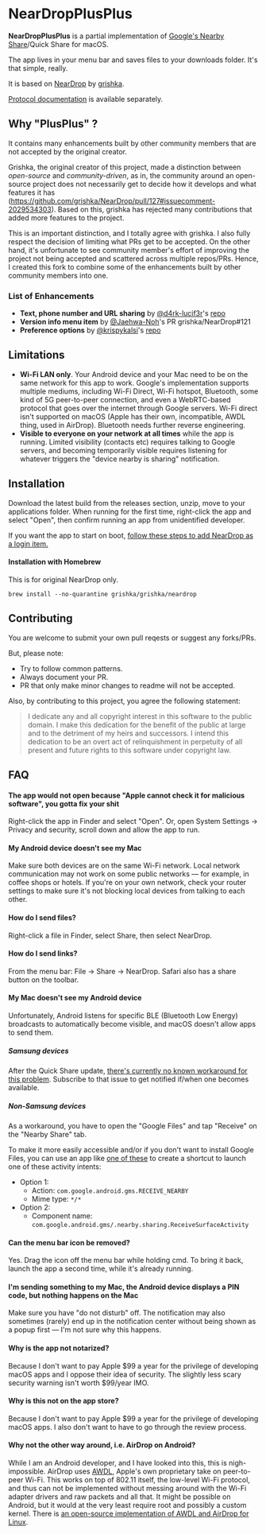 # NearDropPlusPlus
**NearDropPlusPlus** is a partial implementation of [Google's Nearby Share](https://blog.google/products/android/nearby-share/)/Quick Share for macOS.

The app lives in your menu bar and saves files to your downloads folder. It's that simple, really.

It is based on [NearDrop](https://github.com/grishka/NearDrop) by [grishka](https://github.com/grishka).

[Protocol documentation](/PROTOCOL.md) is available separately.

## Why "PlusPlus" ?
It contains many enhancements built by other community members that are not accepted by the original creator.

Grishka, the original creator of this project, made a distinction between *open-source* and *community-driven*, as in, the community around an open-source project does not necessarily get to decide how it develops and what features it has (https://github.com/grishka/NearDrop/pull/127#issuecomment-2029534303). Based on this, grishka has rejected many contributions that added more features to the project.

This is an important distinction, and I totally agree with grishka. I also fully respect the decision of limiting what PRs get to be accepted. On the other hand, it's unfortunate to see community member's effort of improving the project not being accepted and scattered across multiple repos/PRs. Hence, I created this fork to combine some of the enhancements built by other community members into one.

### List of Enhancements
*  **Text, phone number and URL sharing** by [@d4rk-lucif3r](https://github.com/d4rk-lucif3r)'s [repo](https://github.com/d4rk-lucif3r/NearDrop)
* **Version info menu item** by [@Jaehwa-Noh](https://github.com/Jaehwa-Noh)'s PR grishka/NearDrop#121
* **Preference options** by [@krispykalsi](https://github.com/krispykalsi)'s [repo](https://github.com/krispykalsi/NearDrop)

## Limitations

* **Wi-Fi LAN only**. Your Android device and your Mac need to be on the same network for this app to work. Google's implementation supports multiple mediums, including Wi-Fi Direct, Wi-Fi hotspot, Bluetooth, some kind of 5G peer-to-peer connection, and even a WebRTC-based protocol that goes over the internet through Google servers. Wi-Fi direct isn't supported on macOS (Apple has their own, incompatible, AWDL thing, used in AirDrop). Bluetooth needs further reverse engineering.
* **Visible to everyone on your network at all times** while the app is running. Limited visibility (contacts etc) requires talking to Google servers, and becoming temporarily visible requires listening for whatever triggers the "device nearby is sharing" notification.

## Installation

Download the latest build from the releases section, unzip, move to your applications folder. When running for the first time, right-click the app and select "Open", then confirm running an app from unidentified developer.

If you want the app to start on boot, [follow these steps to add NearDrop as a login item.](https://support.apple.com/guide/mac-help/open-items-automatically-when-you-log-in-mh15189/mac)

#### Installation with Homebrew

This is for original NearDrop only.

```
brew install --no-quarantine grishka/grishka/neardrop
```

## Contributing

You are welcome to submit your own pull reqests or suggest any forks/PRs.

But, please note:

* Try to follow common patterns.
* Always document your PR.
* PR that only make minor changes to readme will not be accepted.

Also, by contributing to this project, you agree the following statement:
> I dedicate any and all copyright interest in this software to the public domain. I make this dedication for the benefit of the public at large and to the detriment of my heirs and successors. I intend this dedication to be an overt act of relinquishment in perpetuity of all present and future rights to this software under copyright law.


## FAQ

#### The app would not open because "Apple cannot check it for malicious software", you gotta fix your shit

Right-click the app in Finder and select "Open". Or, open System Settings -> Privacy and security, scroll down and allow the app to run.

#### My Android device doesn't see my Mac

Make sure both devices are on the same Wi-Fi network. Local network communication may not work on some public networks — for example, in coffee shops or hotels. If you're on your own network, check your router settings to make sure it's not blocking local devices from talking to each other.

#### How do I send files?

Right-click a file in Finder, select Share, then select NearDrop.

#### How do I send links?

From the menu bar: File -> Share -> NearDrop. Safari also has a share button on the toolbar.

#### My Mac doesn't see my Android device

Unfortunately, Android listens for specific BLE (Bluetooth Low Energy) broadcasts to automatically become visible, and macOS doesn't allow apps to send them.

##### Samsung devices

After the Quick Share update, [there's currently no known workaround for this problem](https://github.com/grishka/NearDrop/issues/152). Subscribe to that issue to get notified if/when one becomes available.

##### Non-Samsung devices

As a workaround, you have to open the "Google Files" and tap "Receive" on the "Nearby Share" tab.

To make it more easily accessible and/or if you don't want to install Google Files, you can use an app like [one of these](https://forum.xda-developers.com/t/how-to-manually-create-a-homescreen-shortcut-to-a-known-unique-android-activity.4336833/) to create a shortcut to launch one of these activity intents:

- Option 1:
  - Action: `com.google.android.gms.RECEIVE_NEARBY`
  - Mime type: `*/*`
- Option 2:
  - Component name: `com.google.android.gms/.nearby.sharing.ReceiveSurfaceActivity`

#### Can the menu bar icon be removed?

Yes. Drag the icon off the menu bar while holding cmd. To bring it back, launch the app a second time, while it's already running.

#### I'm sending something to my Mac, the Android device displays a PIN code, but nothing happens on the Mac

Make sure you have "do not disturb" off. The notification may also sometimes (rarely) end up in the notification center without being shown as a popup first — I'm not sure why this happens.

#### Why is the app not notarized?

Because I don't want to pay Apple $99 a year for the privilege of developing macOS apps and I oppose their idea of security. The slightly less scary security warning isn't worth $99/year IMO.

#### Why is this not on the app store?

Because I don't want to pay Apple $99 a year for the privilege of developing macOS apps. I also don't want to have to go through the review process.

#### Why not the other way around, i.e. AirDrop on Android?

While I am an Android developer, and I have looked into this, this is nigh-impossible. AirDrop uses [AWDL](https://stackoverflow.com/questions/19587701/what-is-awdl-apple-wireless-direct-link-and-how-does-it-work), Apple's own proprietary take on peer-to-peer Wi-Fi. This works on top of 802.11 itself, the low-level Wi-Fi protocol, and thus can not be implemented without messing around with the Wi-Fi adapter drivers and raw packets and all that. It might be possible on Android, but it would at the very least require root and possibly a custom kernel. There is [an open-source implementation of AWDL and AirDrop for Linux](https://owlink.org/code/).
